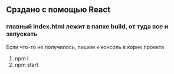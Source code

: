 ## Срздано с помощью React

### главный index.html лежит в папке build, от туда все и запускать

Если что-то не получилось, пишем к консоль в корне проекта

1. npm i
2. npm start

